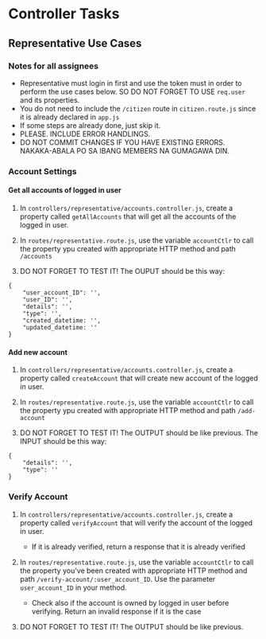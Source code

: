 # Controller Tasks

## Representative Use Cases

### Notes for all assignees

- Representative must login in first and use the token must in order to perform the use cases below. SO DO NOT FORGET TO USE `req.user` and its properties.
- You do not need to include the `/citizen` route in `citizen.route.js` since it is already declared in `app.js`
- If some steps are already done, just skip it.
- PLEASE. INCLUDE ERROR HANDLINGS. 
- DO NOT COMMIT CHANGES IF YOU HAVE EXISTING ERRORS. NAKAKA-ABALA PO SA IBANG MEMBERS NA GUMAGAWA DIN.

### Account Settings

#### Get all accounts of logged in user

1. In `controllers/representative/accounts.controller.js`, create a property called `getAllAccounts` that will get all the accounts of the logged in user.

2. In `routes/representative.route.js`, use the variable `accountCtlr` to call the property ypu created with appropriate HTTP method and path `/accounts`

3. DO NOT FORGET TO TEST IT! The OUPUT should be this way: 

```
{
    "user_account_ID": '',
    "user_ID": '',
    "details": '',
    "type": '',
    "created_datetime: '',
    "updated_datetime: ''
}
```

#### Add new account

1. In `controllers/representative/accounts.controller.js`, create a property called `createAccount` that will create new account of the logged in user.

2. In `routes/representative.route.js`, use the variable `accountCtlr` to call the property ypu created with appropriate HTTP method and path `/add-account`

3. DO NOT FORGET TO TEST IT! The OUTPUT should be like previous. The INPUT should be this way: 

```
{
    "details": '',
    "type": ''
}
```

### Verify Account

1. In `controllers/representative/accounts.controller.js`, create a property called `verifyAccount` that will verify the account of the logged in user. 

    - If it is already verified, return a response that it is already verified

2. In `routes/representative.route.js`, use the variable `accountCtlr` to call the property you've been created with appropriate HTTP method and path `/verify-account/:user_account_ID`. Use the parameter `user_account_ID` in your method.

    - Check also if the account is owned by logged in user before verifying. Return an invalid response if it is the case

3. DO NOT FORGET TO TEST IT! The OUTPUT should be like previous.